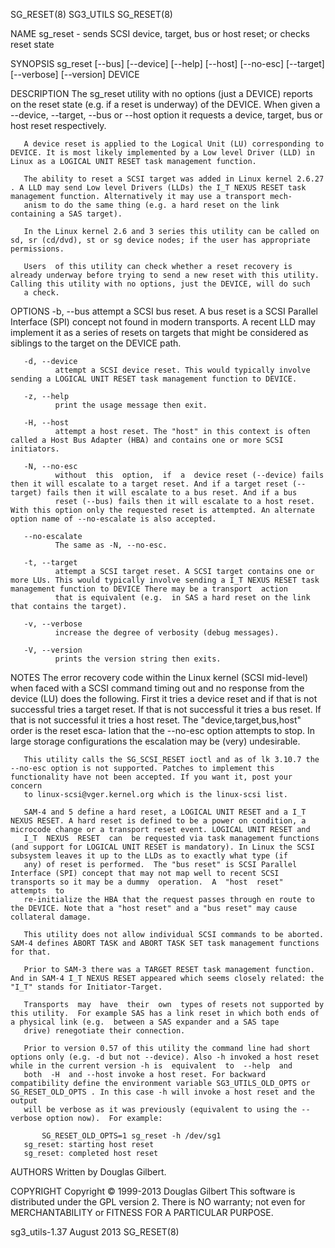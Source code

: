 SG_RESET(8)                                                                                       SG3_UTILS                                                                                       SG_RESET(8)



NAME
       sg_reset - sends SCSI device, target, bus or host reset; or checks reset state

SYNOPSIS
       sg_reset [--bus] [--device] [--help] [--host] [--no-esc] [--target] [--verbose] [--version] DEVICE

DESCRIPTION
       The  sg_reset  utility  with  no options (just a DEVICE) reports on the reset state (e.g. if a reset is underway) of the DEVICE. When given a --device, --target, --bus or --host option it requests a
       device, target, bus or host reset respectively.

       A device reset is applied to the Logical Unit (LU) corresponding to DEVICE. It is most likely implemented by a Low level Driver (LLD) in Linux as a LOGICAL UNIT RESET task management function.

       The ability to reset a SCSI target was added in Linux kernel 2.6.27 . A LLD may send Low level Drivers (LLDs) the I_T NEXUS RESET task management function. Alternatively it may use a transport mech‐
       anism to do the same thing (e.g. a hard reset on the link containing a SAS target).

       In the Linux kernel 2.6 and 3 series this utility can be called on sd, sr (cd/dvd), st or sg device nodes; if the user has appropriate permissions.

       Users  of this utility can check whether a reset recovery is already underway before trying to send a new reset with this utility. Calling this utility with no options, just the DEVICE, will do such
       a check.

OPTIONS
       -b, --bus
              attempt a SCSI bus reset. A bus reset is a SCSI Parallel Interface (SPI) concept not found in modern transports. A recent LLD may implement it as a series of resets on targets that  might  be
              considered as siblings to the target on the DEVICE path.

       -d, --device
              attempt a SCSI device reset. This would typically involve sending a LOGICAL UNIT RESET task management function to DEVICE.

       -z, --help
              print the usage message then exit.

       -H, --host
              attempt a host reset. The "host" in this context is often called a Host Bus Adapter (HBA) and contains one or more SCSI initiators.

       -N, --no-esc
              without  this  option,  if  a  device reset (--device) fails then it will escalate to a target reset. And if a target reset (--target) fails then it will escalate to a bus reset. And if a bus
              reset (--bus) fails then it will escalate to a host reset. With this option only the requested reset is attempted. An alternate option name of --no-escalate is also accepted.

       --no-escalate
              The same as -N, --no-esc.

       -t, --target
              attempt a SCSI target reset. A SCSI target contains one or more LUs. This would typically involve sending a I_T NEXUS RESET task management function to DEVICE There may be a transport  action
              that is equivalent (e.g.  in SAS a hard reset on the link that contains the target).

       -v, --verbose
              increase the degree of verbosity (debug messages).

       -V, --version
              prints the version string then exits.

NOTES
       The  error recovery code within the Linux kernel (SCSI mid-level) when faced with a SCSI command timing out and no response from the device (LU) does the following. First it tries a device reset and
       if that is not successful tries a target reset. If that is not successful it tries a bus reset. If that is not successful it tries a host reset. The "device,target,bus,host" order is the reset esca‐
       lation that the --no-esc option attempts to stop. In large storage configurations the escalation may be (very) undesirable.

       This utility calls the SG_SCSI_RESET ioctl and as of lk 3.10.7 the --no-esc option is not supported. Patches to implement this functionality have not been accepted. If you want it, post your concern
       to linux-scsi@vger.kernel.org which is the linux-scsi list.

       SAM-4 and 5 define a hard reset, a LOGICAL UNIT RESET and a I_T NEXUS RESET. A hard reset is defined to be a power on condition, a microcode change or a transport reset event. LOGICAL UNIT RESET and
       I_T  NEXUS  RESET  can  be requested via task management functions (and support for LOGICAL UNIT RESET is mandatory). In Linux the SCSI subsystem leaves it up to the LLDs as to exactly what type (if
       any) of reset is performed.  The "bus reset" is SCSI Parallel Interface (SPI) concept that may not map well to recent SCSI transports so it may be a dummy  operation.  A  "host  reset"  attempts  to
       re-initialize the HBA that the request passes through en route to the DEVICE. Note that a "host reset" and a "bus reset" may cause collateral damage.

       This utility does not allow individual SCSI commands to be aborted. SAM-4 defines ABORT TASK and ABORT TASK SET task management functions for that.

       Prior to SAM-3 there was a TARGET RESET task management function. And in SAM-4 I_T NEXUS RESET appeared which seems closely related: the "I_T" stands for Initiator-Target.

       Transports  may  have  their  own  types of resets not supported by this utility.  For example SAS has a link reset in which both ends of a physical link (e.g.  between a SAS expander and a SAS tape
       drive) renegotiate their connection.

       Prior to version 0.57 of this utility the command line had short options only (e.g. -d but not --device). Also -h invoked a host reset while in the current version -h is  equivalent  to  --help  and
       both  -H  and --host invoke a host reset. For backward compatibility define the environment variable SG3_UTILS_OLD_OPTS or SG_RESET_OLD_OPTS . In this case -h will invoke a host reset and the output
       will be verbose as it was previously (equivalent to using the --verbose option now).  For example:

           SG_RESET_OLD_OPTS=1 sg_reset -h /dev/sg1
       sg_reset: starting host reset
       sg_reset: completed host reset

AUTHORS
       Written by Douglas Gilbert.

COPYRIGHT
       Copyright © 1999-2013 Douglas Gilbert
       This software is distributed under the GPL version 2. There is NO warranty; not even for MERCHANTABILITY or FITNESS FOR A PARTICULAR PURPOSE.



sg3_utils-1.37                                                                                   August 2013                                                                                      SG_RESET(8)
